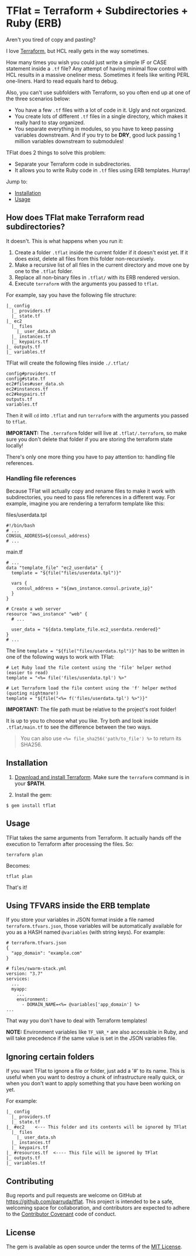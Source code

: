 # TFlat = Terraform + Subdirectories + Ruby (ERB)

Aren't you tired of copy and pasting?

I love [Terraform](https://www.terraform.io/), but HCL really gets in the way sometimes.

How many times you wish you could just write a simple IF or CASE statement inside a `.tf` file? Any attempt of having minimal flow control with HCL results in a massive oneliner mess. Sometimes it feels like writing PERL one-liners. Hard to read equals hard to debug.

Also, you can't use subfolders with Terraform, so you often end up at one of the three scenarios below:
- You have a few `.tf` files with a lot of code in it. Ugly and not organized.
- You create lots of different `.tf` files in a single directory, which makes it really hard to stay organized.
- You separate everything in modules, so you have to keep passing variables downstream. And if you try to be **DRY**, good luck passing 1 million variables downstream to submodules!

TFlat does 2 things to solve this problem:
* Separate your Terraform code in subdirectories.
* It allows you to write Ruby code in `.tf` files using ERB templates. Hurray!

Jump to:
* [Installation](#installation)
* [Usage](#usage)


## How does TFlat make Terraform read subdirectories?
It doesn't. This is what happens when you run it:
1. Create a folder `.tflat` inside the current folder if it doesn't exist yet. If it does exist, delete all files from this folder non-recursively.
2. Make a recursive list of all files in the current directory and move one by one to the `.tflat` folder.
3. Replace all non-binary files in `.tflat/` with its ERB rendered version.
4. Execute `terraform` with the arguments you passed to `tflat`.

For example, say you have the following file structure:
```
|_ config
  |_ providers.tf
  |_ state.tf
|_ ec2
  |_ files
    |_ user_data.sh
  |_ instances.tf
  |_ keypairs.tf
|_ outputs.tf
|_ variables.tf
```
TFlat will create the following files inside `./.tflat/`

```
config#providers.tf
config#state.tf
ec2#files#user_data.sh
ec2#instances.tf
ec2#keypairs.tf
outputs.tf
variables.tf
```

Then it will `cd` into `.tflat` and run `terraform` with the arguments you passed to `tflat`.

**IMPORTANT:** The `.terraform` folder will live at `.tflat/.terraform`, so make sure you don't delete that folder if you are storing the terraform state locally!

There's only one more thing you have to pay attention to: handling file references.

### Handling file references
Because TFlat will actually copy and rename files to make it work with subdirectories, you need to pass file references in a different way. For example, imagine you are rendering a terraform template like this:

files/userdata.tpl
```
#!/bin/bash
# ...
CONSUL_ADDRESS=${consul_address}
# ...
```
main.tf
```
# ...
data "template_file" "ec2_userdata" {
  template = "${file("files/userdata.tpl")}"

  vars {
    consul_address = "${aws_instance.consul.private_ip}"
  }
}

# Create a web server
resource "aws_instance" "web" {
  # ...

  user_data = "${data.template_file.ec2_userdata.rendered}"
}
# ...
```

The line `template = "${file("files/userdata.tpl")}"` has to be written in one of the following ways to work with TFlat:

```
# Let Ruby load the file content using the 'file' helper method (easier to read)
template = "<%= file('files/userdata.tpl') %>"

# Let Terraform load the file content using the 'f' helper method (quoting nightmare!)
template = "${file("<%= f('files/userdata.tpl') %>")}"
```

**IMPORTANT:** The file path must be relative to the project's root folder!

It is up to you to choose what you like. Try both and look inside `.tflat/main.tf` to see the difference between the two ways.

> You can also use `<%= file_sha256('path/to_file') %>` to return its SHA256.

## Installation
1. [Download and install Terraform](https://www.terraform.io/intro/getting-started/install.html). Make sure the `terraform` command is in your **$PATH**.

2. Install the gem:
```
$ gem install tflat
```

## Usage
TFlat takes the same arguments from Terraform. It actually hands off the execution to Terraform after processing the files. So:

```
terraform plan
```
Becomes:
```
tflat plan
```
That's it!

## Using TFVARS inside the ERB template
If you store your variables in JSON format inside a file named `terraform.tfvars.json`, those variables will be automatically available for you as a HASH named `@variables` (with string keys). For example:

```
# terraform.tfvars.json
{
  "app_domain": "example.com"
}

# files/swarm-stack.yml
version: "3.7"
services:
  ...
  myapp:
    ...
    environment:
      - DOMAIN_NAME=<%= @variables['app_domain'] %>
...
```

That way you don't have to deal with Terraform templates!

**NOTE:** Environment variables like `TF_VAR_*` are also accessible in Ruby, and will take precedence if the same value is set in the JSON variables file.

## Ignoring certain folders
If you want TFlat to ignore a file or folder, just add a '#' to its name. This is useful when you want to destroy a chunk of infrastructure really quick, or when you don't want to apply something that you have been working on yet.

For example:

```
|_ config
  |_ providers.tf
  |_ state.tf
|_ #ec2    <--- This folder and its contents will be ignored by TFlat
  |_ files
    |_ user_data.sh
  |_ instances.tf
  |_ keypairs.tf
|_ #resources.tf  <---- This file will be ignored by TFlat
|_ outputs.tf
|_ variables.tf
```

## Contributing

Bug reports and pull requests are welcome on GitHub at https://github.com/parruda/tflat. This project is intended to be a safe, welcoming space for collaboration, and contributors are expected to adhere to the [Contributor Covenant](http://contributor-covenant.org) code of conduct.

## License

The gem is available as open source under the terms of the [MIT License](https://opensource.org/licenses/MIT).
